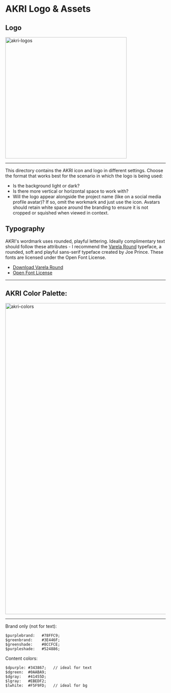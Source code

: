 # AKRI Logo & Assets


## Logo

<img width="381" alt="akri-logos" src="https://user-images.githubusercontent.com/686194/100136148-7d9a1780-2e3f-11eb-90ab-0785ca21a0c1.png">

---

This directory contains the AKRI icon and logo in different settings. Choose the format that works best for the scenario in which the logo is being used:

* Is the background light or dark?
* Is there more vertical or horizontal space to work with?
* Will the logo appear alongside the project name (like on a social media profile avatar)? If so, omit the workmark and just use the icon. Avatars should retain white space around the branding to ensure it is not cropped or squished when viewed in context. 

## Typography

AKRI's wordmark uses rounded, playful lettering. Ideally complimentary text should follow these attributes - I recommend the [Varela Round](https://fonts.google.com/specimen/Varela+Round) typeface, a rounded, soft and playful sans-serif typeface created by Joe Prince. These fonts are licensed under the Open Font License.
 
* [Download Varela Round](https://fonts.google.com/specimen/Varela+Round)  
* [Open Font License](https://scripts.sil.org/cms/scripts/page.php?site_id=nrsi&id=OFL)  

---

## AKRI Color Palette:

<img width="977" alt="akri-colors" src="https://user-images.githubusercontent.com/686194/100138031-4842f900-2e42-11eb-839e-0d8daeeb142c.png">

---

Brand only (not for text):

```
$purplebrand:   #78FFC9;
$greenbrand:    #3E446F;
$greenshade:    #8CCFCE;
$purpleshade:   #524886;
```

Content colors:

```
$dpurple: #343867;   // ideal for text
$dgreen:  #0AABA9;
$dgray:   #41455D;
$lgray:   #EBEDF2;
$lwhite:  #F5F9FD;   // ideal for bg
```
